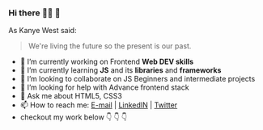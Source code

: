 ### Hi there :technologist:	 👋

As Kanye West said:

> We're living the future so
> the present is our past.

- 🔭 I’m currently working on Frontend **Web DEV skills**
- 🌱 I’m currently learning **JS** and its **libraries** and **frameworks**
- 👯 I’m looking to collaborate on JS Beginners and intermediate projects
- 🤔 I’m looking for help with Advance frontend stack
- 💬 Ask me about HTML5, CSS3
- 📫 How to reach me: [E-mail](mailto:jayparmar7654321@gmail.com)  |  [LinkedIN](https://www.linkedin.com/in/jay-parmar-3755501a1/)  |  [Twitter](https://twitter.com/_Jaystwt)
- checkout my work below :point_down: :point_down: :point_down:
